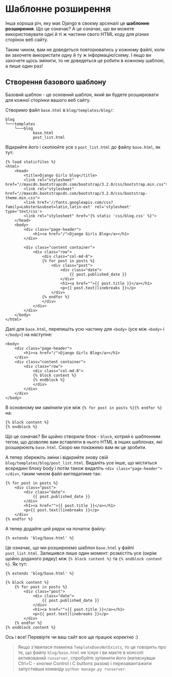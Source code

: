 # Шаблонне розширення

Інша хороша річ, яку має Django в своєму арсеналі це **шаблонне розширення**. Що це означає? А це означає, що ви можете використовувати одні й ті ж частини свого HTML коду для різних сторінок веб сайту.

Таким чином, вам не доведеться повторюватись у кожному файлі, коли ви захочете використати одну й ту ж інформацію/схему. І якщо ви захочете щось змінити, то не доведеться це робити в кожному шаблоні, а лише один раз!

## Створення базового шаблону

Базовий шаблон - це основний шаблон, який ви будете розширювати для кожної сторінки вашого веб сайту.

Створимо файл `base.html` в `blog/templates/blog/`:

    blog
    └───templates
        └───blog
                base.html
                post_list.html
    

Відкрийте його і скопіюйте усе з `post_list.html` до файлу `base.html`, як тут:

    {% load staticfiles %}
    <html>
        <head>
            <title>Django Girls blog</title>
            <link rel="stylesheet" href="//maxcdn.bootstrapcdn.com/bootstrap/3.2.0/css/bootstrap.min.css">
            <link rel="stylesheet" href="//maxcdn.bootstrapcdn.com/bootstrap/3.2.0/css/bootstrap-theme.min.css">
            <link href='//fonts.googleapis.com/css?family=Lobster&subset=latin,latin-ext' rel='stylesheet' type='text/css'>
            <link rel="stylesheet" href="{% static 'css/blog.css' %}">
        </head>
        <body>
            <div class="page-header">
                <h1><a href="/">Django Girls Blog</a></h1>
            </div>
    
            <div class="content container">
                <div class="row">
                    <div class="col-md-8">
                    {% for post in posts %}
                        <div class="post">
                            <div class="date">
                                {{ post.published_date }}
                            </div>
                            <h1><a href="">{{ post.title }}</a></h1>
                            <p>{{ post.text|linebreaks }}</p>
                        </div>
                    {% endfor %}
                    </div>
                </div>
            </div>
        </body>
    </html>
    

Далі для `base.html`, перепишіть усю частину для `<body>` (усе між `<body>` і `</body>`) на наступне:

    <body>
        <div class="page-header">
            <h1><a href="/">Django Girls Blog</a></h1>
        </div>
        <div class="content container">
            <div class="row">
                <div class="col-md-8">
                {% block content %}
                {% endblock %}
                </div>
            </div>
        </div>
    </body>
    

В основному ми замінили усе між `{% for post in posts %}{% endfor %}` на:

    {% block content %}
    {% endblock %}
    

Що це означає? Ви щойно створили блок - `block`, котрий є шаблонним тегом, що дозволяє вам вставляти в нього HTML в інших шаблонах, які розширюють `base.html`. Скоро ми покажемо вам як це зробити.

А тепер збережіть зміни і відкрийте знову свій `blog/templates/blog/post_list.html`. Видаліть усе інше, що міститься всередині блоку body і потім також видаліть `<div class="page-header"></div>`, таким чином файл виглядатиме так:

    {% for post in posts %}
        <div class="post">
            <div class="date">
                {{ post.published_date }}
            </div>
            <h1><a href="">{{ post.title }}</a></h1>
            <p>{{ post.text|linebreaks }}</p>
        </div>
    {% endfor %}
    

А тепер додайте цей рядок на початок файлу:

    {% extends 'blog/base.html' %}
    

Це означає, що ми розширюємо шаблон `base.html` у файлі `post_list.html`. Залишився лише один момент: розмістіть усе (окрім щойно доданого рядку) між `{% block content %}` та `{% endblock content %}`. Як тут:

    {% extends 'blog/base.html' %}
    
    {% block content %}
        {% for post in posts %}
            <div class="post">
                <div class="date">
                    {{ post.published_date }}
                </div>
                <h1><a href="">{{ post.title }}</a></h1>
                <p>{{ post.text|linebreaks }}</p>
            </div>
        {% endfor %}
    {% endblock content %}
    

Ось і все! Перевірте чи ваш сайт все ще працює коректно :)

> Якщо з'явилася помилка `TemplateDoesNotExists`, то це говорить про те, що файлу `blog/base.html` не існує і ви маєте в консолі активований `runserver`, спробуйте зупинити його (натиснувши Ctrl+C - кнопки Control і C buttons разом) і перезавантажити запустивши команду `python manage.py runserver`.
